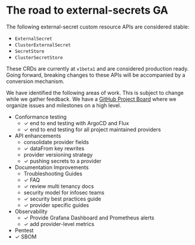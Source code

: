 # The road to external-secrets GA

The following external-secret custom resource APIs are considered stable:

* `ExternalSecret`
* `ClusterExternalSecret`
* `SecretStore`
* `ClusterSecretStore`

These CRDs are currently at `v1beta1` and are considered production ready. Going forward, breaking changes to these APIs will be accompanied by a conversion mechanism.

We have identified the following areas of work. This is subject to change while we gather feedback. We have a [GitHub Project Board](https://github.com/orgs/external-secrets/projects/2/views/1) where we organize issues and milestones on a high level.


* Conformance testing
    * ✓ end to end testing with ArgoCD and Flux
    * ✓ end to end testing for all project maintained providers
* API enhancements
    * consolidate provider fields
    * ✓ dataFrom key rewrites
    * provider versioning strategy
    * ✓ pushing secrets to a provider
* Documentation Improvements
    * Troubleshooting Guides
    * ✓ FAQ
    * ✓ review multi tenancy docs
    * security model for infosec teams
    * ✓ security best practices guide
    * ✓ provider specific guides
* Observability
    * ✓ Provide Grafana Dashboard and Prometheus alerts
    * ✓ add provider-level metrics
* Pentest
* ✓ SBOM
